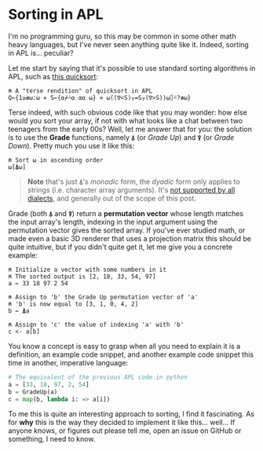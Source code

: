 <!-- lazy:https://cdn.jsdelivr.net/npm/prismjs@1/components/prism-apl.min.js -->

# Sorting in APL

I'm no programming guru, so this may be common in some other math heavy languages, but I've never seen anything quite like it.
Indeed, sorting in APL is... peculiar?

Let me start by saying that it's possible to use standard sorting algorithms in APL, such as [this quicksort][quicksort]:

```apl
⍝ A "terse rendition" of quicksort in APL
Q←{1≥≢⍵:⍵ ⋄ S←{⍺⌿⍨⍺ ⍺⍺ ⍵} ⋄ ⍵((∇<S)⍪=S⍪(∇>S))⍵⌷⍨?≢⍵}
```

Terse indeed, with such obvious code like that you may wonder: how else would you sort your array, if not with what looks like a chat between two teenagers from the early 00s?
Well, let me answer that for you: the solution is to use the **Grade** functions, namely `⍋` (or _Grade Up_) and `⍒` (or _Grade Down_). Pretty much you use it like this:

```apl
⍝ Sort ⍵ in ascending order
⍵[⍋⍵]
```

> __Note__ that's just `⍋`'s _monadic_ form, the _dyadic_ form only applies to strings (i.e. character array arguments).
> It's [not supported by all dialects][dyadic-grade], and generally out of the scope of this post.

Grade (both `⍋` and `⍒`) return a **permutation vector** whose length matches the input array's length, indexing in the input argument using the permutation vector gives the sorted array.
If you've ever studied math, or made even a basic 3D renderer that uses a projection matrix this should be quite intuitive, but if you didn't quite get it, let me give you a concrete example:

```apl
⍝ Initialize a vector with some numbers in it
⍝ The sorted output is [2, 18, 33, 54, 97]
a ← 33 18 97 2 54

⍝ Assign to 'b' the Grade Up permutation vector of 'a'
⍝ 'b' is now equal to [3, 1, 0, 4, 2]
b ← ⍋a

⍝ Assign to 'c' the value of indexing 'a' with 'b'
c <- a[b]
```

You know a concept is easy to grasp when all you need to explain it is a definition, an example code snippet, and another example code snippet this time in another, imperative language:

```python
# The equivalent of the previous APL code in python
a = [33, 18, 97, 2, 54]
b = GradeUp(a)
c = map(b, lambda i: => a[i])
```

To me this is quite an interesting approach to sorting, I find it fascinating.
As for **why** this is the way they decided to implement it like this... well...
If anyone knows, or figures out please tell me, open an issue on GitHub or something, I need to know. 

[quicksort]: https://www.dyalog.com/blog/2014/12/quicksort-in-apl/
[dyadic-grade]: https://aplwiki.com/wiki/Grade#:~:text=J%20does%20not%20implement%20dyadic%20grade%2C%20but%20provides%20Sort%20By%20as%20the%20dyadic%20counterparts%20of%20/%3A%20and%20%5C%3A%20instead.
